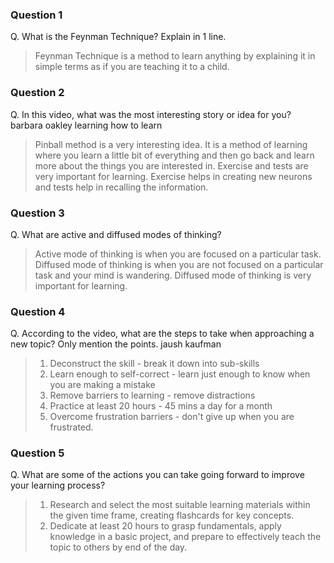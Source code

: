 ### Question 1
Q. What is the Feynman Technique? Explain in 1 line.
> Feynman Technique is a method to learn anything by explaining it in simple terms as if you are teaching it to a child.

### Question 2
Q. In this video, what was the most interesting story or idea for you? barbara oakley learning how to learn

> Pinball method is a very interesting idea. It is a method of learning where you learn a little bit of everything and then go back and learn more about the things you are interested in.
> Exercise and tests are very important for learning. Exercise helps in creating new neurons and tests help in recalling the information.

### Question 3
Q. What are active and diffused modes of thinking?

> Active mode of thinking is when you are focused on a particular task. Diffused mode of thinking is when you are not focused on a particular task and your mind is wandering. Diffused mode of thinking is very important for learning.

### Question 4
Q. According to the video, what are the steps to take when approaching a new topic? Only mention the points. jaush kaufman

> 1. Deconstruct the skill - break it down into sub-skills
> 2. Learn enough to self-correct - learn just enough to know when you are making a mistake
> 3. Remove barriers to learning - remove distractions
> 4. Practice at least 20 hours - 45 mins a day for a month
> 5. Overcome frustration barriers - don't give up when you are frustrated.


### Question 5
Q. What are some of the actions you can take going forward to improve your learning process?

> 1. Research and select the most suitable learning materials within the given time frame, creating flashcards for key concepts.
> 2. Dedicate at least 20 hours to grasp fundamentals, apply knowledge in a basic project, and prepare to effectively teach the topic to others by end of the day.